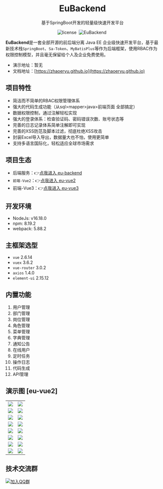 <h1 align="center">EuBackend</h1>
<p align="center">基于SpringBoot开发的轻量级快速开发平台</p>
<p align="center">
    <img src="https://img.shields.io/github/license/mashape/apistatus.svg" alt="license">
    <img style="margin: 0 4px;" src="https://img.shields.io/badge/EuBackend-0.0.1-blue" alt="EuBackend">
</p>

<strong>EuBackend</strong>是一套全部开源的前后端分离 Java EE 企业级快速开发平台，基于最新技术栈`SpringBoot`、`Sa-Token`、`MyBatisPlus`等作为后端框架，使用RBAC作为权限控制模型，并且毫无保留给个人及企业免费使用。

- 演示地址：暂无
- 文档地址：[https://zhaoeryu.github.io](https://zhaoeryu.github.io)

## 项目特性
- 简洁而不简单的RBAC权限管理体系
- 强大的代码生成功能（从sql>mapper>java>前端页面 全部搞定）
- 数据权限控制，通过注解轻松实现
- 强大的登录体系：检查验证码、密码错误次数、账号状态等
- 完善的日志记录体系简单注解即可实现
- 完善的XSS防范及脚本过滤，彻底杜绝XSS攻击
- 封装Excel导入导出，数据量大也不怕，使用更简单
- 支持多语言国际化，轻松适应全球市场需求

## 项目生态
- 后端服务：👉[点我进入 eu-backend](https://gitee.com/zhaoeryu/eu-backend)
- `前端-Vue2`：👉[点我进入 eu-vue2](https://gitee.com/zhaoeryu/eu-vue2)
- 前端-Vue3：👉[点我进入 eu-vue3](https://gitee.com/zhaoeryu/eu-vue3)

## 开发环境
- NodeJs: v16.18.0
- npm: 8.19.2
- webpack: 5.88.2

## 主框架选型
- `vue` 2.6.14
- `vuex` 3.6.2
- `vue-router` 3.0.2
- `axios` 1.4.0
- `element-ui` 2.15.12

## 内置功能
1. 用户管理
2. 部门管理
3. 岗位管理
4. 角色管理
5. 菜单管理
6. 字典管理
7. 通知公告
8. 在线用户
9. 定时任务
10. 操作日志
11. 代码生成
12. API管理

## 演示图 [eu-vue2]
<table>
    <tr>
        <td><img src="https://foruda.gitee.com/images/1694162921053276722/7fd2065c_1893428.png"/></td>
        <td><img src="https://foruda.gitee.com/images/1694508973682833677/c45c98bd_1893428.png"/></td>
    </tr>
    <tr>
        <td><img src="https://foruda.gitee.com/images/1694162962141428187/797e00fc_1893428.png"/></td>
        <td><img src="https://foruda.gitee.com/images/1694509054981954108/300f3aa4_1893428.png"/></td>
    </tr>
    <tr>
        <td><img src="https://foruda.gitee.com/images/1694507938860687425/5ea1d0ec_1893428.png"/></td>
        <td><img src="https://foruda.gitee.com/images/1694509382897425937/11a446b5_1893428.png"/></td>
    </tr>
    <tr>
        <td><img src="https://foruda.gitee.com/images/1694508002356087891/057069a9_1893428.png"/></td>
        <td><img src="https://foruda.gitee.com/images/1694508056955683739/fe2aaa19_1893428.png"/></td>
    </tr>
    <tr>
        <td><img src="https://foruda.gitee.com/images/1694509516863321400/3aa04bc9_1893428.png"/></td>
        <td><img src="https://foruda.gitee.com/images/1694509563445258977/2b054098_1893428.png"/></td>
    </tr>
    <tr>
        <td><img src="https://foruda.gitee.com/images/1694509649752851836/3c5d8714_1893428.png"/></td>
        <td><img src="https://foruda.gitee.com/images/1694163402565149054/5a51ce60_1893428.png"/></td>
    </tr>
    <tr>
        <td><img src="https://foruda.gitee.com/images/1694509728335131922/861f28c5_1893428.png"/></td>
        <td><img src="https://foruda.gitee.com/images/1694509827972679746/b0532e7d_1893428.png"/></td>
    </tr>
    <tr>
        <td><img src="https://foruda.gitee.com/images/1694163454609841004/9e3659de_1893428.png"/></td>
        <td><img src="https://foruda.gitee.com/images/1694509992717879096/a3a383bd_1893428.png"/></td>
    </tr>
</table>

## 技术交流群
[![加入QQ群](https://img.shields.io/badge/QQ群-852154969-blue.svg)](https://qm.qq.com/cgi-bin/qm/qr?k=m9IAd3bFEJRUaOfkpg0SznBD6_nLzuZa&jump_from=webapi&authKey=SiSgsYNnzi55qEZELcw0PtTKs5uw1d+AxpKyROwETbuleUhS6Rh+T/qJHKEyrzl9)
